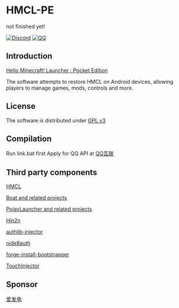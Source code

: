 # HMCL-PE
not finished yet!

[![Discord](https://img.shields.io/discord/995291757799538688.svg?label=&logo=discord&logoColor=ffffff&color=7389D8&labelColor=6A7EC2)](https://discord.gg/c79XjKHy4S)
[![QQ](https://img.shields.io/badge/-QQ-blue)](https://jq.qq.com/?_wv=1027&k=4r1lFLgc)

## Introduction
[Hello Minecraft! Launcher : Pocket Edition](https://tungstend.github.io/)

The software attempts to restore HMCL on Android devices, allowing players to manage games, mods, controls and more.

## License
The software is distributed under [GPL v3](https://www.gnu.org/licenses/gpl-3.0.html)

## Compilation
Run link.bat first
Apply for QQ API at [QQ互联](https://connect.qq.com/index.html)

## Third party components
[HMCL](https://github.com/huanghongxun/HMCL)

[Boat and related projects](https://github.com/AOF-Dev/Boat)

[PojavLauncher and related projects](https://github.com/PojavLauncherTeam/PojavLauncher)

[Hin2n](https://github.com/switch-iot/hin2n)

[authlib-injector](https://github.com/yushijinhun/authlib-injector)

[nide8auth](https://login.mc-user.com:233/account/login)

[forge-install-bootstrapper](https://github.com/bangbang93/forge-install-bootstrapper)

[TouchInjector](https://github.com/Tungstend/TouchInjector)

## Sponsor
[爱发电](https://afdian.net/@tungs)
